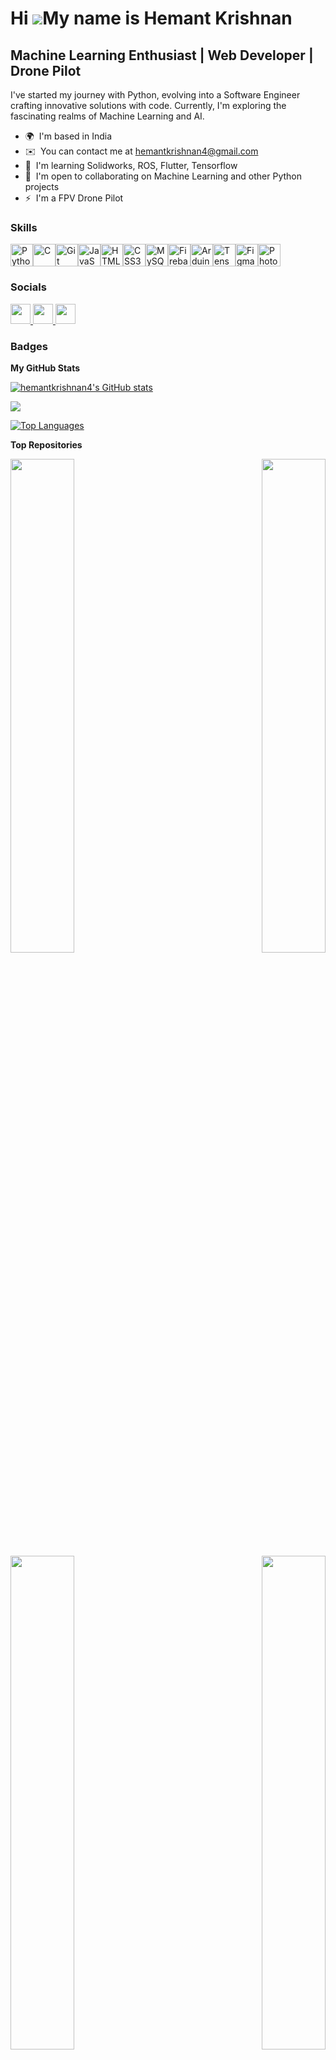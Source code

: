Hi ![](https://user-images.githubusercontent.com/18350557/176309783-0785949b-9127-417c-8b55-ab5a4333674e.gif)My name is Hemant Krishnan
=======================================================================================================================================

Machine Learning Enthusiast | Web Developer | Drone Pilot
---------------------------------------------------------

I've started my journey with Python, evolving into a Software Engineer crafting innovative solutions with code. Currently, I'm exploring the fascinating realms of Machine Learning and AI.

* 🌍  I'm based in India
* ✉️  You can contact me at [hemantkrishnan4@gmail.com](mailto:hemantkrishnan4@gmail.com)
* 🧠  I'm learning Solidworks, ROS, Flutter, Tensorflow
* 🤝  I'm open to collaborating on Machine Learning and other Python projects
* ⚡  I'm a FPV Drone Pilot

### Skills


<p align="left">
<a href="https://www.python.org/" target="_blank" rel="noreferrer"><img src="https://raw.githubusercontent.com/danielcranney/readme-generator/main/public/icons/skills/python-colored.svg" width="36" height="36" alt="Python" /></a><a href="https://docs.microsoft.com/en-us/cpp/?view=msvc-170" target="_blank" rel="noreferrer"><img src="https://raw.githubusercontent.com/danielcranney/readme-generator/main/public/icons/skills/c-colored.svg" width="36" height="36" alt="C" /></a><a href="https://git-scm.com/" target="_blank" rel="noreferrer"><img src="https://raw.githubusercontent.com/danielcranney/readme-generator/main/public/icons/skills/git-colored.svg" width="36" height="36" alt="Git" /></a><a href="https://developer.mozilla.org/en-US/docs/Web/JavaScript" target="_blank" rel="noreferrer"><img src="https://raw.githubusercontent.com/danielcranney/readme-generator/main/public/icons/skills/javascript-colored.svg" width="36" height="36" alt="JavaScript" /></a><a href="https://developer.mozilla.org/en-US/docs/Glossary/HTML5" target="_blank" rel="noreferrer"><img src="https://raw.githubusercontent.com/danielcranney/readme-generator/main/public/icons/skills/html5-colored.svg" width="36" height="36" alt="HTML5" /></a><a href="https://www.w3.org/TR/CSS/#css" target="_blank" rel="noreferrer"><img src="https://raw.githubusercontent.com/danielcranney/readme-generator/main/public/icons/skills/css3-colored.svg" width="36" height="36" alt="CSS3" /></a><a href="https://www.mysql.com/" target="_blank" rel="noreferrer"><img src="https://raw.githubusercontent.com/danielcranney/readme-generator/main/public/icons/skills/mysql-colored.svg" width="36" height="36" alt="MySQL" /></a><a href="https://firebase.google.com/" target="_blank" rel="noreferrer"><img src="https://raw.githubusercontent.com/danielcranney/readme-generator/main/public/icons/skills/firebase-colored.svg" width="36" height="36" alt="Firebase" /></a><a href="https://store.arduino.cc/?gclid=Cj0KCQjw2eilBhCCARIsAG0Pf8uueBifykWcsSS4LPESeGQfxGVKJYnzV7bz471XfknQJy_1VINVWM8aAkLtEALw_wcB" target="_blank" rel="noreferrer"><img src="https://raw.githubusercontent.com/danielcranney/readme-generator/main/public/icons/skills/arduino-colored.svg" width="36" height="36" alt="Arduino" /></a><a href="https://www.tensorflow.org/" target="_blank" rel="noreferrer"><img src="https://raw.githubusercontent.com/danielcranney/readme-generator/main/public/icons/skills/tensorflow-colored.svg" width="36" height="36" alt="TensorFlow" /></a><a href="https://www.figma.com/" target="_blank" rel="noreferrer"><img src="https://raw.githubusercontent.com/danielcranney/readme-generator/main/public/icons/skills/figma-colored.svg" width="36" height="36" alt="Figma" /></a><a href="https://www.adobe.com/uk/products/photoshop.html" target="_blank" rel="noreferrer"><img src="https://raw.githubusercontent.com/danielcranney/readme-generator/main/public/icons/skills/photoshop-colored.svg" width="36" height="36" alt="Photoshop" /></a>
</p>


### Socials

<p align="left">
  <a href="https://www.github.com/hemantkrishnan4" target="_blank" rel="noreferrer">
    <picture>
      <source media="(prefers-color-scheme: dark)" srcset="https://raw.githubusercontent.com/danielcranney/readme-generator/main/public/icons/socials/github-dark.svg" />
      <source media="(prefers-color-scheme: light)" srcset="https://raw.githubusercontent.com/danielcranney/readme-generator/main/public/icons/socials/github.svg" />
      <img src="https://raw.githubusercontent.com/danielcranney/readme-generator/main/public/icons/socials/github.svg" width="32" height="32" />
    </picture>
  </a>
  <a href="http://www.instagram.com/hemant_krishnan" target="_blank" rel="noreferrer">
    <picture>
      <source media="(prefers-color-scheme: dark)" srcset="https://raw.githubusercontent.com/danielcranney/readme-generator/main/public/icons/socials/instagram.svg" />
      <source media="(prefers-color-scheme: light)" srcset="https://raw.githubusercontent.com/danielcranney/readme-generator/main/public/icons/socials/instagram.svg" />
      <img src="https://raw.githubusercontent.com/danielcranney/readme-generator/main/public/icons/socials/instagram.svg" width="32" height="32" />
    </picture>
  </a>
  <a href="https://www.linkedin.com/in/hemant-krishnan-50526b229" target="_blank" rel="noreferrer">
    <picture>
      <source media="(prefers-color-scheme: dark)" srcset="https://raw.githubusercontent.com/danielcranney/readme-generator/main/public/icons/socials/linkedin-dark.svg" />
      <source media="(prefers-color-scheme: light)" srcset="https://raw.githubusercontent.com/danielcranney/readme-generator/main/public/icons/socials/linkedin.svg" />
      <img src="https://raw.githubusercontent.com/danielcranney/readme-generator/main/public/icons/socials/linkedin.svg" width="32" height="32" />
    </picture>
  </a>
</p>


### Badges

<b>My GitHub Stats</b>

<a href="http://www.github.com/hemantkrishnan4"><img src="https://github-readme-stats.vercel.app/api?username=hemantkrishnan4&show_icons=true&hide=&count_private=true&title_color=0891b2&text_color=f97316&icon_color=0891b2&bg_color=181824&hide_border=true&show_icons=true" alt="hemantkrishnan4's GitHub stats" /></a>

<a href="http://www.github.com/hemantkrishnan4"><img src="https://github-readme-streak-stats.herokuapp.com/?user=hemantkrishnan4&stroke=f97316&background=181824&ring=0891b2&fire=0891b2&currStreakNum=f97316&currStreakLabel=0891b2&sideNums=f97316&sideLabels=f97316&dates=f97316&hide_border=true" /></a>

<a href="https://github.com/hemantkrishnan4" align="left"><img src="https://github-readme-stats.vercel.app/api/top-langs/?username=hemantkrishnan4&langs_count=10&title_color=0891b2&text_color=f97316&icon_color=0891b2&bg_color=181824&hide_border=true&locale=en&custom_title=Top%20%Languages" alt="Top Languages" /></a>

<b>Top Repositories</b>

<div width="100%" align="center"><a href="https://github.com/hemantkrishnan4/FrozenLake-DQL" align="left"><img align="left" width="45%" src="https://github-readme-stats.vercel.app/api/pin/?username=hemantkrishnan4&repo=FrozenLake-DQL&title_color=0891b2&text_color=f97316&icon_color=0891b2&bg_color=181824&hide_border=true&locale=en" /></a><a href="https://github.com/hemantkrishnan4/Dynamic-Date-Animation" align="right"><img align="right" width="45%" src="https://github-readme-stats.vercel.app/api/pin/?username=hemantkrishnan4&repo=Dynamic-Date-Animation&title_color=0891b2&text_color=f97316&icon_color=0891b2&bg_color=181824&hide_border=true&locale=en" /></a></div><br /><br /><br /><br /><br /><br /><br />

<br /><br /><br /><br /><br />

<div width="100%" align="center"><a href="https://github.com/hemantkrishnan4/AR_Card" align="left"><img align="left" width="45%" src="https://github-readme-stats.vercel.app/api/pin/?username=hemantkrishnan4&repo=AR_Card&title_color=0891b2&text_color=f97316&icon_color=0891b2&bg_color=181824&hide_border=true&locale=en" /></a><a href="https://github.com/hemantkrishnan4/Flutter-Web-Login-Page" align="right"><img align="right" width="45%" src="https://github-readme-stats.vercel.app/api/pin/?username=hemantkrishnan4&repo=Flutter-Web-Login-Page&title_color=0891b2&text_color=f97316&icon_color=0891b2&bg_color=181824&hide_border=true&locale=en" /></a></div>

